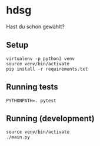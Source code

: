 # hdsg
Hast du schon gewählt?

## Setup

```
virtualenv -p python3 venv
source venv/bin/activate
pip install -r requirements.txt
```

## Running tests

```
PYTHONPATH=. pytest
```

## Running (development)

```
source venv/bin/activate
./main.py
```
